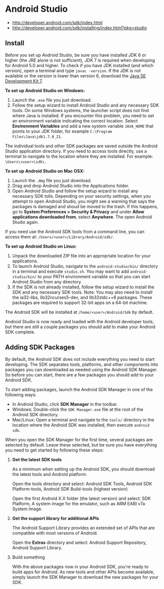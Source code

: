 
# Android Studio
- http://developer.android.com/sdk/index.html
- http://developer.android.com/sdk/installing/index.html?pkg=studio

## Install

Before you set up Android Studio, be sure you have installed JDK 6 or higher (the JRE alone is not sufficient), 
JDK 7 is required when developing for Android 5.0 and higher.
To check if you have JDK installed (and which version), open a terminal and type `javac -version`.
If the JDK is not available or the version is lower than version 6, 
download the [Java SE Development Kit 7][].

[Java SE Development Kit 7]: http://www.oracle.com/technetwork/java/javase/downloads/

**To set up Android Studio on Windows:**

1. Launch the `.exe` file you just download.
2. Follow the setup wizard to install Android Studio and any necessary SDK tools.
   On some Windows systems, the launcher script does not find where Java is installed.
   If you encounter this problem, you need to set an environment variable indicating the correct location.
   Select **Environment Variables** and add a new system variable `JAVA_HOME` that points to your JDK folder,
   for example `C:\Program Files\Java\jdk1.7.0_21`.

The individual tools and other SDK packages are saved outside the Android Studio application directory.
If you need to access tools directly, use a terminal to navigate to the location where they are installed.
For example: `\Users\<user>\sdk\`.

**To set up Android Studio on Mac OSX:**

1. Launch the `.dmg` file you just download.
2. Drag and drop Android Studio into the Applications folder.
3. Open Android Studio and follow the setup wizard to install any necessary SDK tolls.
   Depending on your security settings, when you attempt to open Android Studio,
   you might see a warning that says the packages is damaged and shoud be moved to the trash.
   If this happens, go to **System Preferences > Security & Privacy** and 
   under **Allow applications downloaded from**, select **Anywhere**.
   The open Android Studio again.

If you need use the Android SDK tools from a command line, you can access them at:
`/Users/<user>/Library/Android/sdk/`.

**To set up Android Studio on Linux:**

1. Unpack the downloaded ZIP file into an appropriate location for your applications.
2. To launch Android Studio, navigate to the `android-studio/bin/` directory in a terminal
   and execute `studio.sh`. You may want to add `android-studio/bin/` to your PATH environment
   variable so that you can start Android Studio from any directory.
3. If the SDK is not already installed, follow the setup wizard to install the SDK and any necessary SDK tools.
   Note: You may also need to install the ia32-libs, lib32ncurses5-dev, and lib32stdc++6 packages.
   These packages are required to support 32-bit apps on a 64-bit machine.

The Android SDK will be installed at `/home/<user>/Android/Sdk` by default.

Android Studio is now ready and loaded with the Android developer tools,
but there are still a couple packages you should add to make your Android SDK complete.

## Adding SDK Packages

By default, the Android SDK does not include everything you need to start developing.
The SDK separates tools, platforms, and other components into packages 
you can downloaded as needed using the Android SDK Manager.
So before you can start, there are a few packages you should add to your Android SDK.

To start adding packages, launch the Android SDK Manager in one of the following ways:
- In Android Studio, click **SDK Manager** in the toolbar.
- Windows: Double-click the `SDK Manager.exe` file at the root of the Android SDK directory.
- Mac/Linux: Open a terminal and navigate to the `tools/` directory in the location where
  the Android SDK was installed, then execute `android sdk`.

When you open the SDK Manager for the first time, several packages are selected by default.
Leave these selected, but be sure you have everything you need to get started by following these steps:

1. **Get the latest SDK tools**

   As a minimum when setting up the Android SDK, you should download the latest tools and Android platform.
   
   Open the tools directory and select: Android SDK Tools, Android SDK Platform-tools, 
   Android SDK Build-tools (highest version)
   
   Open the first Android X.X folder (the latest version) and select: SDK Platform,
   A system image for the emulator, such as ARM EABI v7a System Image.
   
2. **Get the support library for additional APIs**

   The Android Support Library provides an extended set of APIs that
   are compatible with most versions of Android.
   
   Open the **Extras** directory and select: Android Support Repository, Android Support Library.
   
3. Build something

   With the above packages now in your Android SDK, you're ready to build apps for Android.
   As new tools and other APIs become available, simply launch the SDK Manager 
   to download the new packages for your SDK.
   

